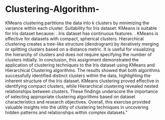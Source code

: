 # Clustering-Algorithm-
KMeans clustering partitions the data into k clusters by minimizing the variance within each cluster.
Suitability for Iris dataset: KMeans is suitable for Iris dataset because:
. Iris dataset has continuous features.
. KMeans is effective for datasets with compact, spherical clusters.
Hierarchical clustering creates a tree-like structure (dendrogram) by iteratively merging or splitting clusters based on a distance metric. It is useful for visualizing the hierarchy of clusters and does not require specifying the number of clusters initially.
In conclusion, this assignment demonstrated the application of clustering techniques to the Iris dataset using KMeans and Hierarchical Clustering algorithms. The results showed that both algorithms successfully identified distinct clusters within the data, highlighting the inherent structure of the Iris dataset. KMeans clustering proved effective in identifying compact clusters, while Hierarchical clustering revealed nested relationships between clusters. These findings underscore the importance of selecting appropriate clustering algorithms based on dataset characteristics and research objectives. Overall, this exercise provided valuable insights into the utility of clustering techniques in uncovering hidden patterns and relationships within complex datasets."
